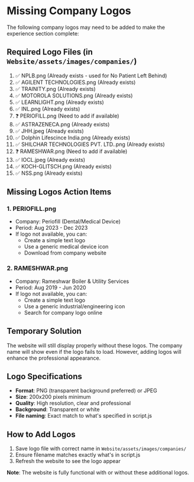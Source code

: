 # Missing Company Logos

The following company logos may need to be added to make the experience section complete:

## Required Logo Files (in `Website/assets/images/companies/`)

1. ✅ NPLB.png (Already exists - used for No Patient Left Behind)
2. ✅ AGILENT TECHNOLOGIES.png (Already exists)
3. ✅ TRAINITY.png (Already exists)
4. ✅ MOTOROLA SOLUTIONS.png (Already exists)
5. ✅ LEARNLIGHT.png (Already exists)
6. ✅ INL.png (Already exists)
7. ❓ PERIOFILL.png (Need to add if available)
8. ✅ ASTRAZENECA.png (Already exists)
9. ✅ JHH.jpeg (Already exists)
10. ✅ Dolphin Lifescince India.png (Already exists)
11. ✅ SHILCHAR TECHNOLOGIES PVT. LTD..png (Already exists)
12. ❓ RAMESHWAR.png (Need to add if available)
13. ✅ IOCL.jpeg (Already exists)
14. ✅ KOCH-GLITSCH.png (Already exists)
15. ✅ NSS.png (Already exists)

## Missing Logos Action Items

### 1. PERIOFILL.png
- Company: Periofill (Dental/Medical Device)
- Period: Aug 2023 - Dec 2023
- If logo not available, you can:
  - Create a simple text logo
  - Use a generic medical device icon
  - Download from company website

### 2. RAMESHWAR.png
- Company: Rameshwar Boiler & Utility Services
- Period: Aug 2019 - Jun 2020
- If logo not available, you can:
  - Create a simple text logo
  - Use a generic industrial/engineering icon
  - Search for company logo online

## Temporary Solution

The website will still display properly without these logos. The company name will show even if the logo fails to load. However, adding logos will enhance the professional appearance.

## Logo Specifications

- **Format**: PNG (transparent background preferred) or JPEG
- **Size**: 200x200 pixels minimum
- **Quality**: High resolution, clear and professional
- **Background**: Transparent or white
- **File naming**: Exact match to what's specified in script.js

## How to Add Logos

1. Save logo file with correct name in `Website/assets/images/companies/`
2. Ensure filename matches exactly what's in script.js
3. Refresh the website to see the logo appear

**Note**: The website is fully functional with or without these additional logos.
